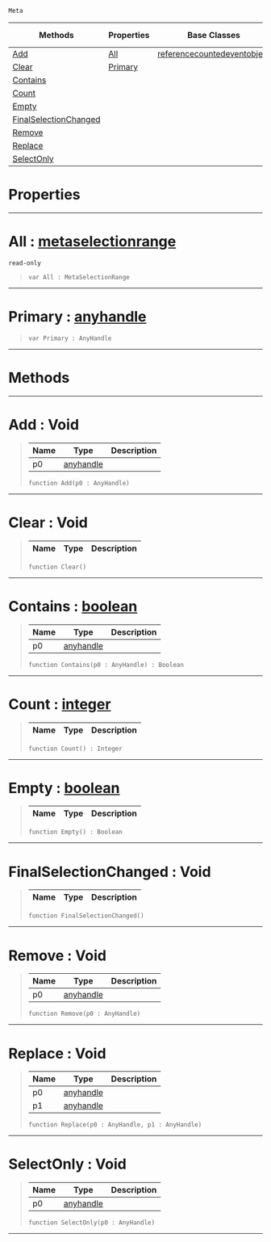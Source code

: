  `Meta`

|Methods|Properties|Base Classes|Derived Classes|
|---|---|---|---|
|[ Add](https://github.com/zeroengineteam/ZeroDocs/blob/master/code_reference/class_reference/metaselection.markdown#add-void)|[ All](https://github.com/zeroengineteam/ZeroDocs/blob/master/code_reference/class_reference/metaselection.markdown#all-zero-engine-document)|[referencecountedeventobject](https://github.com/zeroengineteam/ZeroDocs/blob/master/code_reference/class_reference/referencecountedeventobject.markdown)| |
|[ Clear](https://github.com/zeroengineteam/ZeroDocs/blob/master/code_reference/class_reference/metaselection.markdown#clear-void)|[ Primary](https://github.com/zeroengineteam/ZeroDocs/blob/master/code_reference/class_reference/metaselection.markdown#primary-zero-engine-docu)| | |
|[ Contains](https://github.com/zeroengineteam/ZeroDocs/blob/master/code_reference/class_reference/metaselection.markdown#contains-zero-engine-doc)| | | |
|[ Count](https://github.com/zeroengineteam/ZeroDocs/blob/master/code_reference/class_reference/metaselection.markdown#count-zero-engine-docume)| | | |
|[ Empty](https://github.com/zeroengineteam/ZeroDocs/blob/master/code_reference/class_reference/metaselection.markdown#empty-zero-engine-docume)| | | |
|[ FinalSelectionChanged](https://github.com/zeroengineteam/ZeroDocs/blob/master/code_reference/class_reference/metaselection.markdown#finalselectionchanged-vo)| | | |
|[ Remove](https://github.com/zeroengineteam/ZeroDocs/blob/master/code_reference/class_reference/metaselection.markdown#remove-void)| | | |
|[ Replace](https://github.com/zeroengineteam/ZeroDocs/blob/master/code_reference/class_reference/metaselection.markdown#replace-void)| | | |
|[ SelectOnly](https://github.com/zeroengineteam/ZeroDocs/blob/master/code_reference/class_reference/metaselection.markdown#selectonly-void)| | | |


 #  Properties


---  
 #  All : [metaselectionrange](https://github.com/zeroengineteam/ZeroDocs/blob/master/code_reference/class_reference/metaselectionrange.markdown)

 `read-only`

> 
> ``` lang=cpp, name=Nada
> var All : MetaSelectionRange


---  
 #  Primary : [anyhandle](https://github.com/zeroengineteam/ZeroDocs/blob/master/code_reference/nada_base_types/anyhandle.markdown)

> 
> ``` lang=cpp, name=Nada
> var Primary : AnyHandle


---  
 #  Methods


---  
 #  Add : Void

> 
> |Name|Type|Description|
> |---|---|---|
> |p0|[anyhandle](https://github.com/zeroengineteam/ZeroDocs/blob/master/code_reference/nada_base_types/anyhandle.markdown)| |
> ``` lang=cpp, name=Nada
> function Add(p0 : AnyHandle)
> ``` 


---  
 #  Clear : Void

> 
> |Name|Type|Description|
> |---|---|---|
> ``` lang=cpp, name=Nada
> function Clear()
> ``` 


---  
 #  Contains : [boolean](https://github.com/zeroengineteam/ZeroDocs/blob/master/code_reference/nada_base_types/boolean.markdown)

> 
> |Name|Type|Description|
> |---|---|---|
> |p0|[anyhandle](https://github.com/zeroengineteam/ZeroDocs/blob/master/code_reference/nada_base_types/anyhandle.markdown)| |
> ``` lang=cpp, name=Nada
> function Contains(p0 : AnyHandle) : Boolean
> ``` 


---  
 #  Count : [integer](https://github.com/zeroengineteam/ZeroDocs/blob/master/code_reference/nada_base_types/integer.markdown)

> 
> |Name|Type|Description|
> |---|---|---|
> ``` lang=cpp, name=Nada
> function Count() : Integer
> ``` 


---  
 #  Empty : [boolean](https://github.com/zeroengineteam/ZeroDocs/blob/master/code_reference/nada_base_types/boolean.markdown)

> 
> |Name|Type|Description|
> |---|---|---|
> ``` lang=cpp, name=Nada
> function Empty() : Boolean
> ``` 


---  
 #  FinalSelectionChanged : Void

> 
> |Name|Type|Description|
> |---|---|---|
> ``` lang=cpp, name=Nada
> function FinalSelectionChanged()
> ``` 


---  
 #  Remove : Void

> 
> |Name|Type|Description|
> |---|---|---|
> |p0|[anyhandle](https://github.com/zeroengineteam/ZeroDocs/blob/master/code_reference/nada_base_types/anyhandle.markdown)| |
> ``` lang=cpp, name=Nada
> function Remove(p0 : AnyHandle)
> ``` 


---  
 #  Replace : Void

> 
> |Name|Type|Description|
> |---|---|---|
> |p0|[anyhandle](https://github.com/zeroengineteam/ZeroDocs/blob/master/code_reference/nada_base_types/anyhandle.markdown)| |
> |p1|[anyhandle](https://github.com/zeroengineteam/ZeroDocs/blob/master/code_reference/nada_base_types/anyhandle.markdown)| |
> ``` lang=cpp, name=Nada
> function Replace(p0 : AnyHandle, p1 : AnyHandle)
> ``` 


---  
 #  SelectOnly : Void

> 
> |Name|Type|Description|
> |---|---|---|
> |p0|[anyhandle](https://github.com/zeroengineteam/ZeroDocs/blob/master/code_reference/nada_base_types/anyhandle.markdown)| |
> ``` lang=cpp, name=Nada
> function SelectOnly(p0 : AnyHandle)
> ``` 


---  
 

 